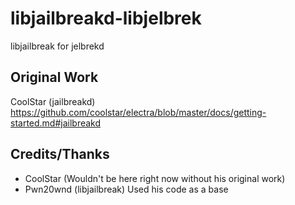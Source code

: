 # libjailbreakd-libjelbrek

libjailbreak for jelbrekd

## Original Work    

CoolStar (jailbreakd) https://github.com/coolstar/electra/blob/master/docs/getting-started.md#jailbreakd

## Credits/Thanks
* CoolStar (Wouldn't be here right now without his original work)  
* Pwn20wnd (libjailbreak) Used his code as a base
